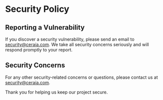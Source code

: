 # Security Policy

## Reporting a Vulnerability

If you discover a security vulnerability, please send an email to [security@ceraia.com](mailto:security@ceraia.com). We take all security concerns seriously and will respond promptly to your report.

## Security Concerns

For any other security-related concerns or questions, please contact us at [security@ceraia.com](mailto:security@ceraia.com).

Thank you for helping us keep our project secure.
